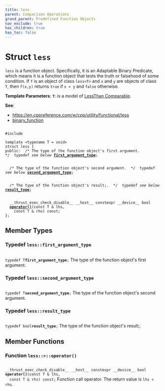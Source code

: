 ```yaml
---
title: less
parent: Comparison Operations
grand_parent: Predefined Function Objects
nav_exclude: true
has_children: true
has_toc: false
---
```


# Struct `less`

<code>less</code> is a function object. Specifically, it is an Adaptable Binary Predicate, which means it is a function object that tests the truth or falsehood of some condition. If <code>f</code> is an object of class <code>less&lt;T&gt;</code> and <code>x</code> and <code>y</code> are objects of class <code>T</code>, then <code>f(x,y)</code> returns <code>true</code> if <code>x &lt; y</code> and <code>false</code> otherwise.

**Template Parameters**:
**`T`**: is a model of <a href="https://en.cppreference.com/w/cpp/named_req/LessThanComparable">LessThan Comparable</a>.

**See**:
* <a href="https://en.cppreference.com/w/cpp/utility/functional/less">https://en.cppreference.com/w/cpp/utility/functional/less</a>
* <a href="/api/classes/structbinary__function.html">binary_function</a>

<code class="doxybook">
<span>#include <thrust/functional.h></span><br>
<span>template &lt;typename T = void&gt;</span>
<span>struct less {</span>
<span>public:</span><span class="doxybook-comment">&nbsp;&nbsp;/* The type of the function object's first argument.  */</span><span>&nbsp;&nbsp;typedef <i>see below</i> <b><a href="/api/classes/structless.html#typedef-first_argument_type">first&#95;argument&#95;type</a></b>;</span>
<br>
<span class="doxybook-comment">&nbsp;&nbsp;/* The type of the function object's second argument.  */</span><span>&nbsp;&nbsp;typedef <i>see below</i> <b><a href="/api/classes/structless.html#typedef-second_argument_type">second&#95;argument&#95;type</a></b>;</span>
<br>
<span class="doxybook-comment">&nbsp;&nbsp;/* The type of the function object's result;.  */</span><span>&nbsp;&nbsp;typedef <i>see below</i> <b><a href="/api/classes/structless.html#typedef-result_type">result&#95;type</a></b>;</span>
<br>
<span>&nbsp;&nbsp;__thrust_exec_check_disable__ __host__ constexpr __device__ bool </span><span>&nbsp;&nbsp;<b><a href="/api/classes/structless.html#function-operator()">operator()</a></b>(const T & lhs,</span>
<span>&nbsp;&nbsp;&nbsp;&nbsp;const T & rhs) const;</span>
<span>};</span>
</code>

## Member Types

<h3 id="typedef-first_argument_type">
Typedef <code>less::first&#95;argument&#95;type</code>
</h3>

<code class="doxybook">
<span>typedef T<b>first_argument_type</b>;</span></code>
The type of the function object's first argument. 

<h3 id="typedef-second_argument_type">
Typedef <code>less::second&#95;argument&#95;type</code>
</h3>

<code class="doxybook">
<span>typedef T<b>second_argument_type</b>;</span></code>
The type of the function object's second argument. 

<h3 id="typedef-result_type">
Typedef <code>less::result&#95;type</code>
</h3>

<code class="doxybook">
<span>typedef bool<b>result_type</b>;</span></code>
The type of the function object's result;. 


## Member Functions

<h3 id="function-operator()">
Function <code>less::&gt;::operator()</code>
</h3>

<code class="doxybook">
<span>__thrust_exec_check_disable__ __host__ constexpr __device__ bool </span><span><b>operator()</b>(const T & lhs,</span>
<span>&nbsp;&nbsp;const T & rhs) const;</span></code>
Function call operator. The return value is <code>lhs &lt; rhs</code>. 


